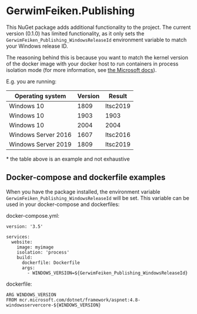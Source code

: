 # GerwimFeiken.Publishing
This NuGet package adds additional functionality to the project. The current version (0.1.0) has limited functionality, as it only sets the `GerwimFeiken_Publishing_WindowsReleaseId` environment variable to match your Windows release ID.

The reasoning behind this is because you want to match the kernel version of the docker image with your docker host to run containers in process isolation mode (for more information, see [the Microsoft docs](https://docs.microsoft.com/en-us/virtualization/windowscontainers/deploy-containers/version-compatibility)). 

E.g. you are running:

| Operating system | Version | Result |
| ------------| ------------ | ------- |
| Windows 10 | 1809 | ltsc2019 |
| Windows 10 | 1903 | 1903 |
| Windows 10 | 2004 | 2004 |
| Windows Server 2016 | 1607 | ltsc2016 |
| Windows Server 2019 | 1809 | ltsc2019 |

\* the table above is an example and not exhaustive

## Docker-compose and dockerfile examples
When you have the package installed, the environment variable `GerwimFeiken_Publishing_WindowsReleaseId` will be set. This variable can be used in your docker-compose and dockerfiles:

docker-compose.yml:
```
version: '3.5'

services:
  website:
    image: myimage
    isolation: 'process'
    build:
      dockerfile: Dockerfile
      args:
        - WINDOWS_VERSION=${GerwimFeiken_Publishing_WindowsReleaseId}
```
dockerfile:
```
ARG WINDOWS_VERSION
FROM mcr.microsoft.com/dotnet/framework/aspnet:4.8-windowsservercore-${WINDOWS_VERSION}
```